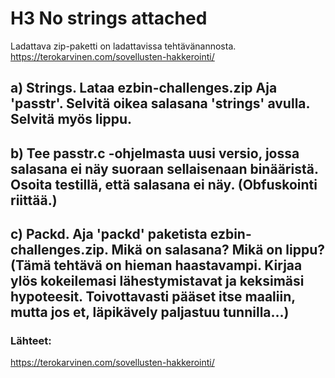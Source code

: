 # H3 No strings attached

Ladattava zip-paketti on ladattavissa tehtävänannosta. https://terokarvinen.com/sovellusten-hakkerointi/

## a) Strings. Lataa ezbin-challenges.zip Aja 'passtr'. Selvitä oikea salasana 'strings' avulla. Selvitä myös lippu.

## b) Tee passtr.c -ohjelmasta uusi versio, jossa salasana ei näy suoraan sellaisenaan binääristä. Osoita testillä, että salasana ei näy. (Obfuskointi riittää.)

## c) Packd. Aja 'packd' paketista ezbin-challenges.zip. Mikä on salasana? Mikä on lippu? (Tämä tehtävä on hieman haastavampi. Kirjaa ylös kokeilemasi lähestymistavat ja keksimäsi hypoteesit. Toivottavasti pääset itse maaliin, mutta jos et, läpikävely paljastuu tunnilla...)

### Lähteet:
https://terokarvinen.com/sovellusten-hakkerointi/
